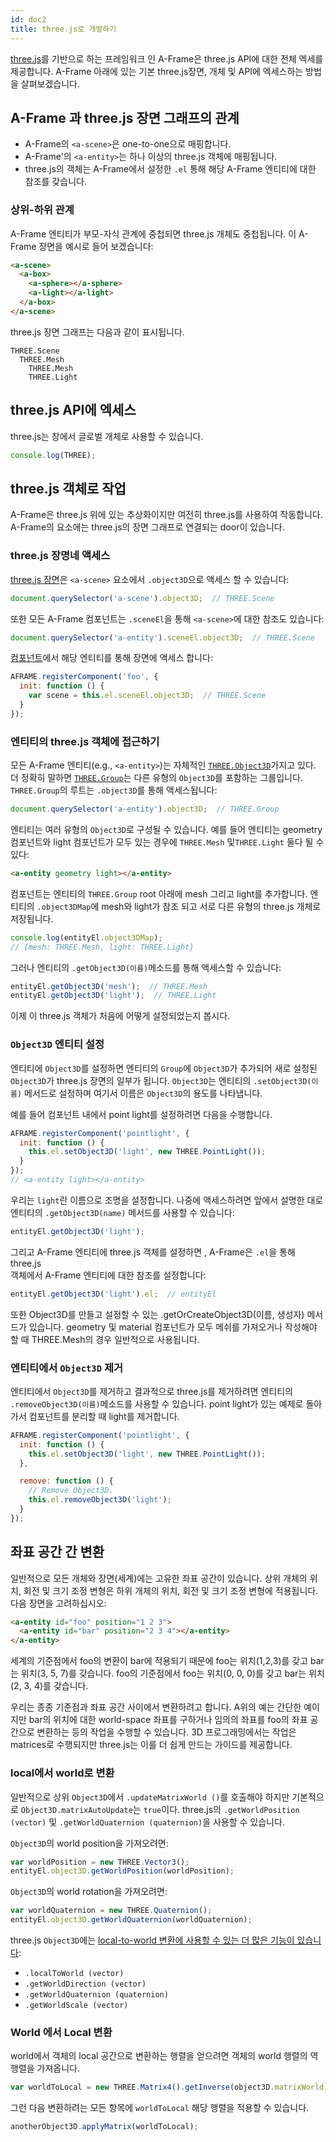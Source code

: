 ```yaml
---
id: doc2
title: three.js로 개발하기
---
```


[three.js]: http://threejs.org

[three.js]를 기반으로 하는 프레임워크 인 A-Frame은 three.js API에 대한 전체 엑세를
제공합니다. A-Frame 아래에 있는 기본 three.js장면, 개체 및 API에 엑세스하는 방법을 살펴보겠습니다.
<!-- toc -->

## A-Frame 과 three.js 장면 그래프의 관계

- A-Frame의 `<a-scene>`은 one-to-one으로 매핑합니다.
- A-Frame'의 `<a-entity>`는 하나 이상의 three.js 객체에 매핑됩니다.
- three.js의 객체는 A-Frame에서 설정한 `.el` 통해 해당 A-Frame 엔티티에 대한 참조를 갖습니다.


### 상위-하위 관계 

A-Frame 엔티티가 부모-자식 관계에 중첩되면 three.js 개체도 중첩됩니다. 이 A-Frame 장면을 예시로 들어 보겠습니다:

```html
<a-scene>
  <a-box>
    <a-sphere></a-sphere>
    <a-light></a-light>
  </a-box>
</a-scene>
```

three.js 장면 그래프는 다음과 같이 표시됩니다.

```
THREE.Scene
  THREE.Mesh
    THREE.Mesh
    THREE.Light
```

## three.js API에 엑세스

three.js는 창에서 글로벌 개체로 사용할 수 있습니다.

```js
console.log(THREE);
```

## three.js 객체로 작업

A-Frame은 three.js 위에 있는 추상화이지만 여전히 three.js를 사용하여 작동합니다. 
A-Frame의 요소에는 three.js의 장면 그래프로 연결되는 door이  있습니다.

### three.js 장명네 액세스

[scene]: https://threejs.org/docs/#api/scenes/Scene

[three.js 장면][scene]은 `<a-scene>` 요소에서 `.object3D`으로 액세스 할 수 있습니다:

```js
document.querySelector('a-scene').object3D;  // THREE.Scene
```

또한 모든 A-Frame 컴포넌트는 `.sceneEl`을 통해 `<a-scene>`에
대한 참조도 있습니다:
```js
document.querySelector('a-entity').sceneEl.object3D;  // THREE.Scene
```

[component]: ../core/component.md

[컴포넌트][component]에서 해당 엔티티를 통해 장면에 액세스 합니다:

```js
AFRAME.registerComponent('foo', {
  init: function () {
    var scene = this.el.sceneEl.object3D;  // THREE.Scene
  }
});
```

### 엔티티의 three.js 객체에 접근하기

[group]: https://threejs.org/docs/#api/objects/Group
[object3d]: https://threejs.org/docs/#api/core/Object3D

모든 A-Frame 엔티티(e.g., `<a-entity>`)는 자체적인
[`THREE.Object3D`][object3d]가지고 있다. 
더 정확히 말하면 [`THREE.Group`][group]는 다른 유형의 `Object3D`를 포함하는 그룹입니다. 
`THREE.Group`의 루트는 `.object3D`를 통해 액세스됩니다:

```js
document.querySelector('a-entity').object3D;  // THREE.Group
```

[entity]: ../core/entity.md

엔티티는 여러 유형의 `Object3D`로 구성될 수 있습니다. 
예를 들어 엔티티는 geometry 컴포넌트와 light 컴포넌트가 모두 있는 경우에 `THREE.Mesh` 및`THREE.Light` 둘다 될 수 있다:

```html
<a-entity geometry light></a-entity>
```

컴포넌트는 엔티티의 `THREE.Group` root 아래에 mesh 그리고 light를 추가합니다.
엔티티의 `.object3DMap`에  mesh와 light가 참조 되고 서로 다른 유형의 three.js 개체로 저장됩니다.

```js
console.log(entityEl.object3DMap);
// {mesh: THREE.Mesh, light: THREE.Light}
```

그러나 엔티티의 `.getObject3D(이름)`메소드를 통해 액세스할 수 있습니다:

```js
entityEl.getObject3D('mesh');  // THREE.Mesh
entityEl.getObject3D('light');  // THREE.Light
```

이제 이 three.js 객체가 처음에 어떻게 설정되었는지 봅시다.

### `Object3D` 엔티티 설정

엔티티에 `Object3D`를 설정하면 엔티티의 `Group`에 `Object3D`가 추가되어 새로 설정된 `Object3D`가 three.js 장면의 일부가 됩니다.
`Object3D`는 엔티티의 `.setObject3D(이름)` 메서드로 설정하며
여기서 이름은 `Object3D`의 용도를 나타냅니다.

예를 들어 컴포넌트 내에서 point light를 설정하려면 다음을 수행합니다.

```js
AFRAME.registerComponent('pointlight', {
  init: function () {
    this.el.setObject3D('light', new THREE.PointLight());
  }
});
// <a-entity light></a-entity>
```

우리는 `light`란 이름으로 조명을 설정합니다.
나중에 액세스하려면 앞에서 설명한 대로 엔티티의 
`.getObject3D(name)` 메서드를 사용할 수 있습니다:

```js
entityEl.getObject3D('light');
```

그리고 A-Frame 엔티티에 three.js 객체를 설정하면 , A-Frame은 `.el`을 통해 three.js  
객체에서 A-Frame 엔티티에 대한 참조를 설정합니다:

```js
entityEl.getObject3D('light').el;  // entityEl
```

또한 Object3D를 만들고 설정할 수 있는 .getOrCreateObject3D(이름, 생성자) 메서드가 있습니다. 
geometry 및 material 컴포넌트가 모두 메쉬를 가져오거나 작성해야 할 때 THREE.Mesh의 경우 일반적으로 사용됩니다.

### 엔티티에서 `Object3D` 제거 

엔티티에서 `Object3D`를 제거하고 결과적으로 three.js를 제거하려면 엔티티의 
`.removeObject3D(이름)`메소드를 사용할 수 있습니다. 
point light가 있는 예제로 돌아가서 컴포넌트를 분리할 때 light를 제거합니다.

```js
AFRAME.registerComponent('pointlight', {
  init: function () {
    this.el.setObject3D('light', new THREE.PointLight());
  },

  remove: function () {
    // Remove Object3D.
    this.el.removeObject3D('light');
  }
});
```

## 좌표 공간 간 변환

일반적으로 모든 개체와 장면(세계)에는 고유한 좌표 공간이 있습니다. 
상위 개체의 위치, 회전 및 크기 조정 변형은 하위 개체의 위치, 회전 및 크기 조정 변형에 적용됩니다. 
다음 장면을 고려하십시오:

```html
<a-entity id="foo" position="1 2 3">
  <a-entity id="bar" position="2 3 4"></a-entity>
</a-entity>
```

세계의 기준점에서 foo의 변환이 bar에 적용되기 때문에 foo는 위치(1,2,3)를 갖고 bar는 위치(3, 5, 7)를 갖습니다. 
foo의 기준점에서 foo는 위치(0, 0, 0)를 갖고 bar는 위치(2, 3, 4)를 갖습니다.

우리는 종종 기준점과 좌표 공간 사이에서 변환하려고 합니다. A위의 예는 간단한 예이지만 
bar의 위치에 대한 world-space 좌표를 구하거나 임의의 좌표를 foo의 좌표 공간으로 변환하는 
등의 작업을 수행할 수 있습니다. 3D 프로그래밍에서는  작업은 matrices로 수행되지만 three.js는 이를 더 쉽게 만드는 가이드를 제공합니다.

### local에서 world로 변환

일반적으로 상위 `Object3D`에서 `.updateMatrixWorld ()`를 호출해야 하지만 기본적으로 `Object3D.matrixAutoUpdate`는 `true`이다. 
three.js의 `.getWorldPosition (vector)` 및 `.getWorldQuaternion (quaternion)`을 사용할 수 있습니다.

`Object3D`의 world position을 가져오려면:

```js
var worldPosition = new THREE.Vector3();
entityEl.object3D.getWorldPosition(worldPosition);
```

`Object3D`의 world rotation을 가져오려면:

```js
var worldQuaternion = new THREE.Quaternion();
entityEl.object3D.getWorldQuaternion(worldQuaternion);
```

three.js `Object3D`에는 [local-to-world 변환에 사용할 수 있는 더 많은 기능이 있습니다][object3d]:

- `.localToWorld (vector)`
- `.getWorldDirection (vector)`
- `.getWorldQuaternion (quaternion)`
- `.getWorldScale (vector)`

### World 에서 Local 변환

world에서 객체의 local 공간으로 변환하는 행렬을 얻으려면 객체의 world 행렬의 역행렬을 가져옵니다.

```js
var worldToLocal = new THREE.Matrix4().getInverse(object3D.matrixWorld)
```

그런 다음 변환하려는 모든 항목에 `worldToLocal` 해당 행렬을 적용할 수 있습니다.

```js
anotherObject3D.applyMatrix(worldToLocal);
```

